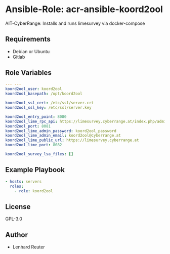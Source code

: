 # Ansible-Role: acr-ansible-koord2ool

AIT-CyberRange: Installs and runs limesurvey via docker-compose

## Requirements

- Debian or Ubuntu 
- Gitlab

## Role Variables

```yaml
--- ---
koord2ool_user: koord2ool
koord2ool_basepath: /opt/koord2ool

koord2ool_ssl_cert: /etc/ssl/server.crt
koord2ool_ssl_key: /etc/ssl/server.key

koord2ool_entry_point: 8080
koord2ool_lime_rpc_api: https://limesurvey.cyberrange.at/index.php/admin/remotecontrol
koord2ool_port: 8081
koord2ool_lime_admin_password: koord2ool_password
koord2ool_lime_admin_email: koord2ool@cyberrange.at
koord2ool_lime_public_url: https://limesurvey.cyberrange.at
koord2ool_lime_port: 8082

koord2ool_survey_lsa_files: []
```

## Example Playbook

```yaml
- hosts: servers
  roles:
    - role: koord2ool

```

## License

GPL-3.0

## Author

- Lenhard Reuter